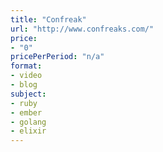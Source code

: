 ```yaml
---
title: "Confreak"
url: "http://www.confreaks.com/"
price: 
- "0"
pricePerPeriod: "n/a"
format: 
- video
- blog
subject: 
- ruby
- ember
- golang
- elixir
---
```

